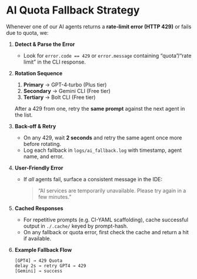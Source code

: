 # AI Quota Fallback Strategy

Whenever one of our AI agents returns a **rate‐limit error (HTTP 429)** or fails due to quota, we:

1. **Detect & Parse the Error**
   - Look for `error.code == 429` or `error.message` containing “quota”/“rate limit” in the CLI response.

2. **Rotation Sequence**
   1. **Primary** → GPT-4‐turbo (Plus tier)
   2. **Secondary** → Gemini CLI (Free tier)
   3. **Tertiary** → Bolt CLI (Free tier)

   After a 429 from one, retry the **same prompt** against the next agent in the list.

3. **Back-off & Retry**
   - On any 429, wait **2 seconds** and retry the same agent once more before rotating.
   - Log each fallback in `logs/ai_fallback.log` with timestamp, agent name, and error.

4. **User-Friendly Error**
   - If *all* agents fail, surface a consistent message in the IDE:
     > “AI services are temporarily unavailable. Please try again in a few minutes.”

5. **Cached Responses**
   - For repetitive prompts (e.g. CI-YAML scaffolding), cache successful output in `./.cache/` keyed by prompt-hash.
   - On any fallback or quota error, first check the cache and return a hit if available.

6. **Example Fallback Flow**
   ```text
   [GPT4] → 429 Quota
   delay 2s → retry GPT4 → 429
   [Gemini] → success
